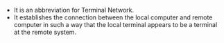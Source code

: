 - It is an abbreviation for Terminal Network.
- It establishes the connection between the local computer and remote computer in such a way that the local terminal appears to be a terminal at the remote system.